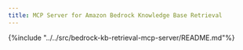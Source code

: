 ```yaml
---
title: MCP Server for Amazon Bedrock Knowledge Base Retrieval
---
```


{%include "../../src/bedrock-kb-retrieval-mcp-server/README.md"%}
